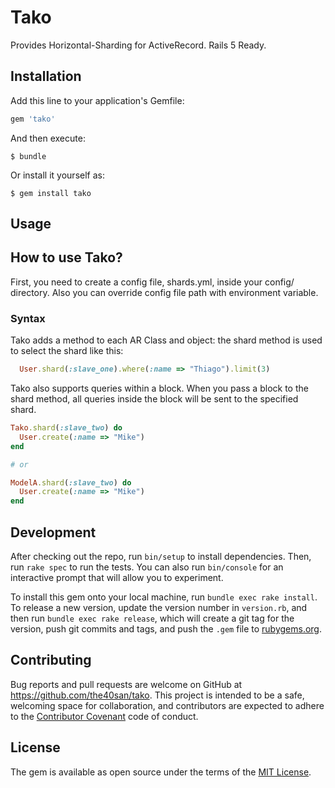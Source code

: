 # Tako

Provides Horizontal-Sharding for ActiveRecord.
Rails 5 Ready.

## Installation

Add this line to your application's Gemfile:

```ruby
gem 'tako'
```

And then execute:

    $ bundle

Or install it yourself as:

    $ gem install tako

## Usage
## How to use Tako?
First, you need to create a config file, shards.yml, inside your config/ directory.
Also you can override config file path with environment variable.

### Syntax
Tako adds a method to each AR Class and object: the shard method is used to select the shard like this:

```ruby
  User.shard(:slave_one).where(:name => "Thiago").limit(3)
```

Tako also supports queries within a block. When you pass a block to the shard method, all queries inside the block will be sent to the specified shard.

```ruby
Tako.shard(:slave_two) do
  User.create(:name => "Mike")
end

# or

ModelA.shard(:slave_two) do
  User.create(:name => "Mike")
end
```

## Development

After checking out the repo, run `bin/setup` to install dependencies. Then, run `rake spec` to run the tests. You can also run `bin/console` for an interactive prompt that will allow you to experiment.

To install this gem onto your local machine, run `bundle exec rake install`. To release a new version, update the version number in `version.rb`, and then run `bundle exec rake release`, which will create a git tag for the version, push git commits and tags, and push the `.gem` file to [rubygems.org](https://rubygems.org).

## Contributing

Bug reports and pull requests are welcome on GitHub at https://github.com/the40san/tako. This project is intended to be a safe, welcoming space for collaboration, and contributors are expected to adhere to the [Contributor Covenant](http://contributor-covenant.org) code of conduct.


## License

The gem is available as open source under the terms of the [MIT License](http://opensource.org/licenses/MIT).

